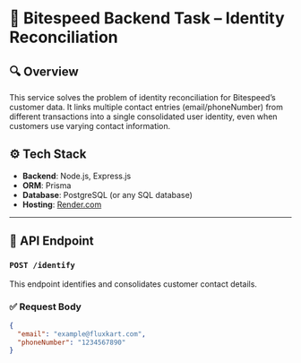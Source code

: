 # 🧠 Bitespeed Backend Task – Identity Reconciliation

## 🔍 Overview

This service solves the problem of identity reconciliation for Bitespeed’s customer data. It links multiple contact entries (email/phoneNumber) from different transactions into a single consolidated user identity, even when customers use varying contact information.

## ⚙️ Tech Stack

- **Backend**: Node.js, Express.js
- **ORM**: Prisma
- **Database**: PostgreSQL (or any SQL database)
- **Hosting**: [Render.com](https://render.com)

---

## 🚀 API Endpoint

### `POST /identify`

This endpoint identifies and consolidates customer contact details.

### ✅ Request Body

```json
{
  "email": "example@fluxkart.com",
  "phoneNumber": "1234567890"
}
